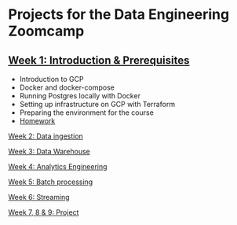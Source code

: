# Projects for the Data Engineering Zoomcamp

## [Week 1: Introduction & Prerequisites](/Week1)

* Introduction to GCP
* Docker and docker-compose
* Running Postgres locally with Docker
* Setting up infrastructure on GCP with Terraform
* Preparing the environment for the course
* [Homework](https://github.com/mary435/data-engineering-zoomcamp/blob/a0b03e35d8d9dc2c7ee23ddff02194287d86eacc/cohorts/2023/week_1_docker_sql/homework.md)        




[Week 2: Data ingestion](.) 

[Week 3: Data Warehouse](.) 

[Week 4: Analytics Engineering](.) 

[Week 5: Batch processing](.) 

[Week 6: Streaming](.)  

[Week 7, 8 & 9: Project](.)  

